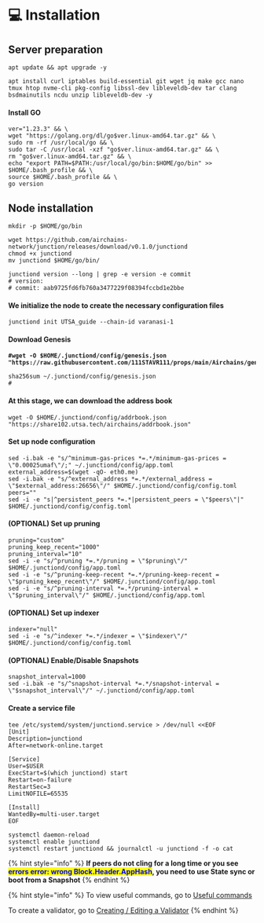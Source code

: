 # 💻 Installation

## Server preparation

```shell
apt update && apt upgrade -y
```

```shell
apt install curl iptables build-essential git wget jq make gcc nano tmux htop nvme-cli pkg-config libssl-dev libleveldb-dev tar clang bsdmainutils ncdu unzip libleveldb-dev -y
```

#### Install GO

```shell
ver="1.23.3" && \
wget "https://golang.org/dl/go$ver.linux-amd64.tar.gz" && \
sudo rm -rf /usr/local/go && \
sudo tar -C /usr/local -xzf "go$ver.linux-amd64.tar.gz" && \
rm "go$ver.linux-amd64.tar.gz" && \
echo "export PATH=$PATH:/usr/local/go/bin:$HOME/go/bin" >> $HOME/.bash_profile && \
source $HOME/.bash_profile && \
go version
```

## Node installation



```shell
mkdir -p $HOME/go/bin

wget https://github.com/airchains-network/junction/releases/download/v0.1.0/junctiond
chmod +x junctiond
mv junctiond $HOME/go/bin/

junctiond version --long | grep -e version -e commit
# version: 
# commit: aab9725fd6fb760a3477229f08394fccbd1e2bbe
```

#### We initialize the node to create the necessary configuration files

```shell
junctiond init UTSA_guide --chain-id varanasi-1
```

#### Download Genesis

<pre class="language-shell"><code class="lang-shell"><strong>#wget -O $HOME/.junctiond/config/genesis.json "https://raw.githubusercontent.com/111STAVR111/props/main/Airchains/genesis.json"
</strong>
sha256sum ~/.junctiond/config/genesis.json
# 
</code></pre>

#### At this stage, we can download the address book

```shell
wget -O $HOME/.junctiond/config/addrbook.json "https://share102.utsa.tech/airchains/addrbook.json"
```

#### Set up node configuration

```shell
sed -i.bak -e "s/^minimum-gas-prices *=.*/minimum-gas-prices = \"0.00025umaf\"/;" ~/.junctiond/config/app.toml
external_address=$(wget -qO- eth0.me)
sed -i.bak -e "s/^external_address *=.*/external_address = \"$external_address:26656\"/" $HOME/.junctiond/config/config.toml
peers=""
sed -i -e "s|^persistent_peers *=.*|persistent_peers = \"$peers\"|" $HOME/.junctiond/config/config.toml
```

#### (OPTIONAL) Set up pruning

```shell
pruning="custom"
pruning_keep_recent="1000"
pruning_interval="10"
sed -i -e "s/^pruning *=.*/pruning = \"$pruning\"/" $HOME/.junctiond/config/app.toml
sed -i -e "s/^pruning-keep-recent *=.*/pruning-keep-recent = \"$pruning_keep_recent\"/" $HOME/.junctiond/config/app.toml
sed -i -e "s/^pruning-interval *=.*/pruning-interval = \"$pruning_interval\"/" $HOME/.junctiond/config/app.toml
```

#### (OPTIONAL) Set up indexer

```shell
indexer="null"
sed -i -e "s/^indexer *=.*/indexer = \"$indexer\"/" $HOME/.junctiond/config/config.toml
```

#### (OPTIONAL) Enable/Disable Snapshots

```shell
snapshot_interval=1000
sed -i.bak -e "s/^snapshot-interval *=.*/snapshot-interval = \"$snapshot_interval\"/" ~/.junctiond/config/app.toml
```

#### Create a service file

```shell
tee /etc/systemd/system/junctiond.service > /dev/null <<EOF
[Unit]
Description=junctiond
After=network-online.target

[Service]
User=$USER
ExecStart=$(which junctiond) start
Restart=on-failure
RestartSec=3
LimitNOFILE=65535

[Install]
WantedBy=multi-user.target
EOF
```

```shell
systemctl daemon-reload
systemctl enable junctiond
systemctl restart junctiond && journalctl -u junctiond -f -o cat
```

{% hint style="info" %}
**If peers do not cling for a long time or you see&#x20;**<mark style="color:blue;">**errors error: wrong Block.Header.AppHash**</mark>**, you need to use State sync or boot from a Snapshot**
{% endhint %}

{% hint style="info" %}
To view useful commands, go to [Useful commands](https://utsa.gitbook.io/services/cosmos-wiki/useful-commands)

To create a validator, go to [Creating / Editing a Validator](https://utsa.gitbook.io/services/cosmos-wiki/creating-editing-a-validator)
{% endhint %}
